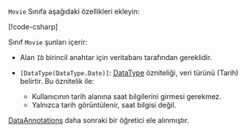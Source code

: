 <!-- THIS INCLUDE USED BY MVC AND RP -->
`Movie` Sınıfa aşağıdaki özellikleri ekleyin:

[!code-csharp[](~/tutorials/razor-pages/razor-pages-start/sample/RazorPagesMovie22/Models/Movie.cs?name=snippet1)]

Sınıf `Movie` şunları içerir:

* Alan `ID` birincil anahtar için veritabanı tarafından gereklidir.
* `[DataType(DataType.Date)]`: [DataType](/dotnet/api/microsoft.aspnetcore.mvc.dataannotations.internal.datatypeattributeadapter) özniteliği, veri türünü (Tarih) belirtir. Bu öznitelik ile:

  * Kullanıcının tarih alanına saat bilgilerini girmesi gerekmez.
  * Yalnızca tarih görüntülenir, saat bilgisi değil.

[DataAnnotations](/dotnet/api/system.componentmodel.dataannotations) daha sonraki bir öğretici ele alınmıştır.
